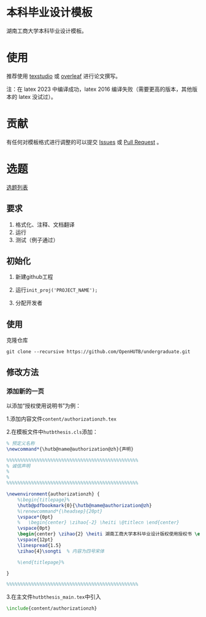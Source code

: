 # 本科毕业设计模板

湖南工商大学本科毕业设计模板。

# 使用
推荐使用 [texstudio](https://pan.baidu.com/s/1Is2-VR1z-tMYvmdinsVY_g?pwd=hutb) 或 [overleaf](https://cn.overleaf.com/) 进行论文撰写。

注：在 latex 2023 中编译成功，latex 2016 编译失败（需要更高的版本，其他版本的 latex 没试过）。

# 贡献
有任何对模板格式进行调整的可以提交 [Issues](https://github.com/OpenHUTB/undergraduate/issues) 或 [Pull Request](https://github.com/OpenHUTB/undergraduate/pulls) 。

# 选题
[选题列表](https://github.com/OpenHUTB/undergraduate/wiki/%E6%AF%95%E8%AE%BE%E9%80%89%E9%A2%98) 


## 要求
1. 格式化、注释、文档翻译
2. 运行
3. 测试（例子通过）


## 初始化

1. 新建github工程

2. 运行`init_proj('PROJECT_NAME');`

3. 分配开发者


## 使用
克隆仓库
```shell
git clone --recursive https://github.com/OpenHUTB/undergraduate.git
```

## 修改方法

### 添加新的一页

以添加“授权使用说明书”为例：

1.添加内容文件`content/authorizationzh.tex`

2.在模板文件中`hutbthesis.cls`添加：
```latex
% 预定义名称
\newcommand*{\hutb@name@authorization@zh}{声明}
```
```latex
%%%%%%%%%%%%%%%%%%%%%%%%%%%%%%%%%%%%%%%%%%%%%%%%
% 诚信声明
%
%
%%%%%%%%%%%%%%%%%%%%%%%%%%%%%%%%%%%%%%%%%%%%%%%%

\newenvironment{authorizationzh} {
	%\begin{titlepage}%
	\hutb@pdfbookmark{0}{\hutb@name@authorization@zh}
	%\renewcommand*{\headsep}{20pt}
	\vspace*{0pt}
	%	\begin{center} \zihao{-2} \heiti \@titlecn \end{center}
	\vspace{0pt}
	\begin{center} \zihao{2} \heiti 湖南工商大学本科毕业设计版权使用授权书 \end{center}  % 摘要为三号黑体
	\vspace{12pt}
	\linespread{1.5}
	\zihao{4}\songti  % 内容为四号宋体

	%\end{titlepage}%

}

%%%%%%%%%%%%%%%%%%%%%%%%%%%%%%%%%%%%%%%%%%%%%%%%
```

3.在主文件`hutbthesis_main.tex`中引入
```latex
\include{content/authorizationzh}
```

